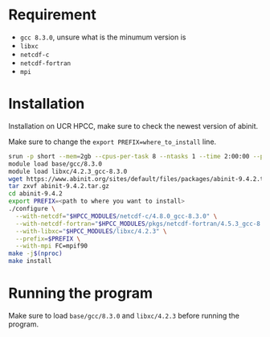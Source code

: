 # Requirement
- `gcc 8.3.0`, unsure what is the minumum version is
- `libxc`
- `netcdf-c`
- `netcdf-fortran`
- `mpi`

# Installation
Installation on UCR HPCC, make sure to check the newest version of abinit.

Make sure to change the `export PREFIX=where_to_install` line.
```bash
srun -p short --mem=2gb --cpus-per-task 8 --ntasks 1 --time 2:00:00 --pty bash -l
module load base/gcc/8.3.0
module load libxc/4.2.3_gcc-8.3.0
wget https://www.abinit.org/sites/default/files/packages/abinit-9.4.2.tar.gz
tar zxvf abinit-9.4.2.tar.gz
cd abinit-9.4.2
export PREFIX=<path to where you want to install>
./configure \
  --with-netcdf="$HPCC_MODULES/netcdf-c/4.8.0_gcc-8.3.0" \
  --with-netcdf-fortran="$HPCC_MODULES/pkgs/netcdf-fortran/4.5.3_gcc-8.3.0" \
  --with-libxc="$HPCC_MODULES/libxc/4.2.3" \
  --prefix=$PREFIX \
  --with-mpi FC=mpif90
make -j$(nproc)
make install
```

# Running the program
Make sure to load `base/gcc/8.3.0` and `libxc/4.2.3` before running the program.
